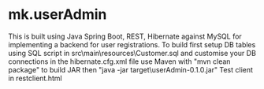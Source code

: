 mk.userAdmin
============
This is built using Java Spring Boot, REST, Hibernate against MySQL for implementing a backend for user registrations.
To build first setup DB tables using SQL script in src\main\resources\Customer.sql and customise your DB connections in the hibernate.cfg.xml file
use Maven with "mvn clean package" to build JAR
then "java -jar target\userAdmin-0.1.0.jar"
Test client in restclient.html
